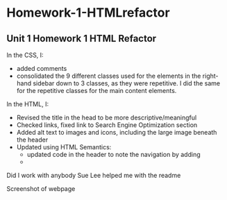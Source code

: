 # Homework-1-HTMLrefactor
## Unit 1 Homework 1 HTML Refactor

In the CSS, I:
* added comments
* consolidated the 9 different classes used for the elements in the right-hand sidebar down to 3 classes, as they were repetitive. I did the same for the repetitive classes for the main content elements. 

In the HTML, I:
* Revised the title in the head to be more descriptive/meaningful
* Checked links, fixed link to Search Engine Optimization section
* Added alt text to images and icons, including the large image beneath the header
* Updated using HTML Semantics:
    * updated code in the header to note the navigation by adding  <div id="nav">
    *

Did I work with anybody
Sue Lee helped me with the readme

Screenshot of webpage